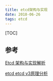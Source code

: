```yaml
---
title: etcd架构与实现
date: 2018-06-26
tags: etcd
---
```


[TOC]

## 参考

[Etcd 架构与实现解析](http://jolestar.com/etcd-architecture/)

[etcd etcd v3原理分析](https://yuerblog.cc/2017/12/10/principle-about-etcd-v3/)

